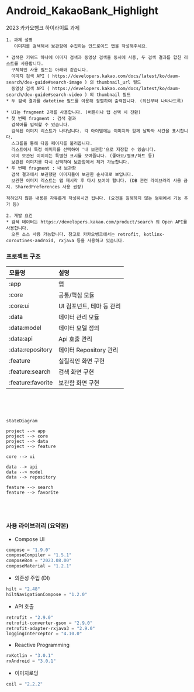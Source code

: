 # Android_KakaoBank_Highlight
 2023 카카오뱅크 하이라이트 과제

```
1. 과제 설명
   이미지를 검색해서 보관함에 수집하는 안드로이드 앱을 작성해주세요.

* 검색은 키워드 하나에 이미지 검색과 동영상 검색을 동시에 사용, 두 검색 결과를 합친 리스트를 사용합니다.
  구체적인 사용 필드는 아래와 같습니다.
  이미지 검색 API ( https://developers.kakao.com/docs/latest/ko/daum-search/dev-guide#search-image ) 의 thumbnail_url 필드
  동영상 검색 API ( https://developers.kakao.com/docs/latest/ko/daum-search/dev-guide#search-video ) 의 thumbnail 필드
* 두 검색 결과를 datetime 필드를 이용해 정렬하여 출력합니다. (최신부터 나타나도록)

* UI는 fragment 2개를 사용합니다. (버튼이나 탭 선택 시 전환)
* 첫 번째 fragment : 검색 결과
  검색어를 입력할 수 있습니다.
  검색된 이미지 리스트가 나타납니다. 각 아이템에는 이미지와 함께 날짜와 시간을 표시합니다.
  스크롤을 통해 다음 페이지를 불러옵니다.
  리스트에서 특정 이미지를 선택하여 '내 보관함'으로 저장할 수 있습니다.
  이미 보관된 이미지는 특별한 표시를 보여줍니다. (좋아요/별표/하트 등)
  보관된 이미지를 다시 선택하여 보관함에서 제거 가능합니다.
* 두 번째 fragment : 내 보관함
  검색 결과에서 보관했던 이미지들이 보관한 순서대로 보입니다.
  보관한 이미지 리스트는 앱 재시작 후 다시 보여야 합니다. (DB 관련 라이브러리 사용 금지. SharedPreferences 사용 권장)

적혀있지 않은 내용은 자유롭게 작성하시면 됩니다. (요건을 침해하지 않는 범위에서 기능 추가 등)

2. 개발 요건
* 검색 데이터는 https://developers.kakao.com/product/search 의 Open API를 사용합니다.
  오픈 소스 사용 가능합니다. 참고로 카카오뱅크에서는 retrofit, kotlinx-coroutines-android, rxjava 등을 사용하고 있습니다.
```

### 프로젝트 구조

|       모듈명       |           설명           |
|:-----------------|:------------------------|
| :app             | 앱                      |
| :core            | 공통/핵심 모듈             |
| :core:ui         |  UI 컴포넌트, 테마 등 관리   |
| :data            | 데이터 관리 모듈            |
| :data:model      | 데이터 모델 정의            |
| :data:api        | Api 호출 관리             |
| :data:repository | 데이터 Repository 관리     |
| :feature         | 실질적인 화면 구현          |
| :feature:search  | 검색 화면 구현             |
| :feature:favorite| 보관함 화면 구현            |

<br/><br/><br/>

```mermaid
stateDiagram

project --> app
project --> core
project --> data
project --> feature

core --> ui

data --> api
data --> model
data --> repository

feature --> search
feature --> favorite
```

<br/><br/>

### 사용 라이브러리 (요약본)

- Compose UI
```kotlin
compose = "1.9.0"
composeCompiler = "1.5.1"
composeBom = "2023.08.00"
composeMaterial = "1.2.1"
```

- 의존성 주입 (DI)
```kotlin
hilt = "2.48"
hiltNavigationCompose = "1.2.0"
```

- API 호출
```kotlin
retrofit = "2.9.0"
retrofit-converter-gson = "2.9.0"
retrofit-adapter-rxjava3 = "2.9.0"
loggingInterceptor = "4.10.0"
```

- Reactive Programming
```kotlin
rxKotlin = "3.0.1"
rxAndroid = "3.0.1"
```

- 이미지로딩
```kotlin
coil = "2.2.2"
```
